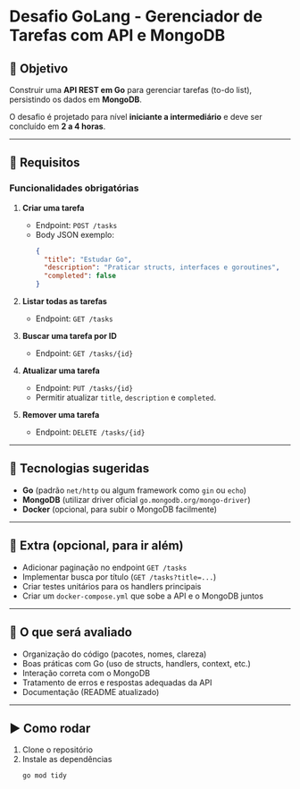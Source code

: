 # Desafio GoLang - Gerenciador de Tarefas com API e MongoDB

## 🎯 Objetivo
Construir uma **API REST em Go** para gerenciar tarefas (to-do list), persistindo os dados em **MongoDB**.  

O desafio é projetado para nível **iniciante a intermediário** e deve ser concluído em **2 a 4 horas**.

---

## 📌 Requisitos

### Funcionalidades obrigatórias
1. **Criar uma tarefa**
   - Endpoint: `POST /tasks`
   - Body JSON exemplo:
     ```json
     {
       "title": "Estudar Go",
       "description": "Praticar structs, interfaces e goroutines",
       "completed": false
     }
     ```

2. **Listar todas as tarefas**
   - Endpoint: `GET /tasks`

3. **Buscar uma tarefa por ID**
   - Endpoint: `GET /tasks/{id}`

4. **Atualizar uma tarefa**
   - Endpoint: `PUT /tasks/{id}`  
   - Permitir atualizar `title`, `description` e `completed`.

5. **Remover uma tarefa**
   - Endpoint: `DELETE /tasks/{id}`

---

## 🔧 Tecnologias sugeridas
- **Go** (padrão `net/http` ou algum framework como `gin` ou `echo`)
- **MongoDB** (utilizar driver oficial `go.mongodb.org/mongo-driver`)
- **Docker** (opcional, para subir o MongoDB facilmente)

---

## 🚀 Extra (opcional, para ir além)
- Adicionar paginação no endpoint `GET /tasks`
- Implementar busca por título (`GET /tasks?title=...`)
- Criar testes unitários para os handlers principais
- Criar um `docker-compose.yml` que sobe a API e o MongoDB juntos

---

## 📝 O que será avaliado
- Organização do código (pacotes, nomes, clareza)
- Boas práticas com Go (uso de structs, handlers, context, etc.)
- Interação correta com o MongoDB
- Tratamento de erros e respostas adequadas da API
- Documentação (README atualizado)

---

## ▶️ Como rodar
1. Clone o repositório
2. Instale as dependências
   ```bash
   go mod tidy
 